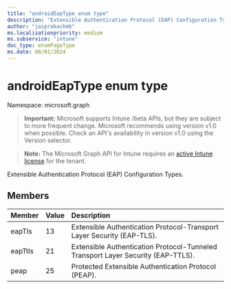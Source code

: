 ```yaml
---
title: "androidEapType enum type"
description: "Extensible Authentication Protocol (EAP) Configuration Types."
author: "jaiprakashmb"
ms.localizationpriority: medium
ms.subservice: "intune"
doc_type: enumPageType
ms.date: 08/01/2024
---
```


# androidEapType enum type

Namespace: microsoft.graph

> **Important:** Microsoft supports Intune /beta APIs, but they are subject to more frequent change. Microsoft recommends using version v1.0 when possible. Check an API's availability in version v1.0 using the Version selector.

> **Note:** The Microsoft Graph API for Intune requires an [active Intune license](https://go.microsoft.com/fwlink/?linkid=839381) for the tenant.

Extensible Authentication Protocol (EAP) Configuration Types.

## Members
|Member|Value|Description|
|:---|:---|:---|
|eapTls|13|Extensible Authentication Protocol-Transport Layer Security (EAP-TLS).|
|eapTtls|21|Extensible Authentication Protocol-Tunneled Transport Layer Security (EAP-TTLS).|
|peap|25|Protected Extensible Authentication Protocol (PEAP).|